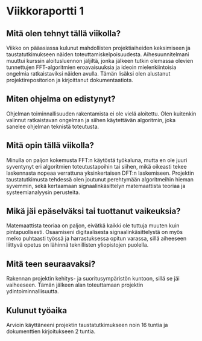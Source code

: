 # Viikkoraportti 1

## Mitä olen tehnyt tällä viikolla?
Viikko on pääasiassa kulunut mahdollisten projektiaiheiden keksimiseen ja taustatutkimukseen näiden toteuttamiskelpoisuudesta. Aihesuunnitelmani muuttui kurssin aloitusluennon jäljiltä, jonka jälkeen tutkin olemassa olevien tunnettujen FFT-algoritmien eroavaisuuksia ja ideoin mielenkiintoisia ongelmia ratkaistaviksi näiden avulla. Tämän lisäksi olen alustanut projektirepositorion ja kirjoittanut dokumentaatiota.

## Miten ohjelma on edistynyt?
Ohjelman toiminnallisuuden rakentamista ei ole vielä aloitettu. Olen kuitenkin valinnut ratkaistavan ongelman ja siihen käytettävän algoritmin, joka sanelee ohjelman teknistä toteutusta.

## Mitä opin tällä viikolla?
Minulla on paljon kokemusta FFT:n käytöstä työkaluna, mutta en ole juuri syventynyt eri algoritmien toteutustapoihin tai siihen, mikä oikeasti tekee laskennasta nopeaa verrattuna yksinkertaisen DFT:n laskemiseen. Projektin taustatutkimusta tehdessä olen joutunut perehtymään algoritmeihin hieman syvemmin, sekä kertaamaan signaalinkäsittelyn matemaattista teoriaa ja systeemianalyysin perusteita.

## Mikä jäi epäselväksi tai tuottanut vaikeuksia?
Matemaattista teoriaa on paljon, eivätkä kaikki ole tuttuja muuten kuin pintapuolisesti. Osaamiseni digitaalisesta signaalinkäsittelystä on myös melko puhtaasti työssä ja harrastuksessa opitun varassa, sillä aiheeseen liittyvä opetus on lähinnä teknillisten yliopistojen puolella.

## Mitä teen seuraavaksi?
Rakennan projektin kehitys- ja suoritusympäristön kuntoon, sillä se jäi vaiheeseen. Tämän jälkeen alan toteuttamaan projektin ydintoiminnallisuutta.

## Kulunut työaika
Arvioin käyttäneeni projektin taustatutkimukseen noin 16 tuntia ja dokumenttien kirjoitukseen 2 tuntia. 
